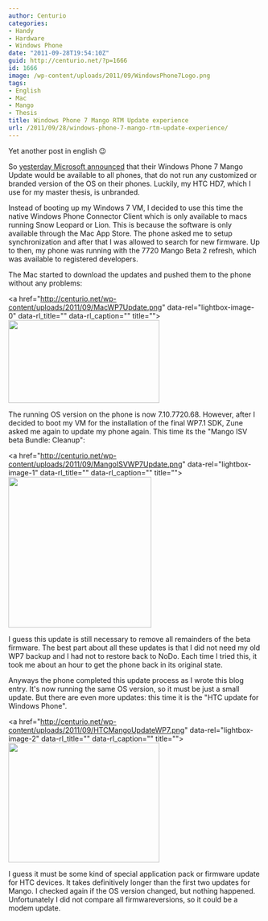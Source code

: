 ```yaml
---
author: Centurio
categories:
- Handy
- Hardware
- Windows Phone
date: "2011-09-28T19:54:10Z"
guid: http://centurio.net/?p=1666
id: 1666
image: /wp-content/uploads/2011/09/WindowsPhone7Logo.png
tags:
- English
- Mac
- Mango
- Thesis
title: Windows Phone 7 Mango RTM Update experience
url: /2011/09/28/windows-phone-7-mango-rtm-update-experience/
---
```

Yet another post in english 😉 

So [yesterday Microsoft announced](http://windowsteamblog.com/windows_phone/b/windowsphone/archive/2011/09/27/windows-phone-7-5-mango-update-begins.aspx) that their Windows Phone 7 Mango Update would be available to all phones, that do not run any customized or branded version of the OS on their phones. Luckily, my HTC HD7, which I use for my master thesis, is unbranded.

Instead of booting up my Windows 7 VM, I decided to use this time the native Windows Phone Connector Client which is only available to macs running Snow Leopard or Lion. This is because the software is only available through the Mac App Store. The phone asked me to setup synchronization and after that I was allowed to search for new firmware. Up to then, my phone was running with the 7720 Mango Beta 2 refresh, which was available to registered developers.  
<!--more-->

  
The Mac started to download the updates and pushed them to the phone without any problems:

<a href="http://centurio.net/wp-content/uploads/2011/09/MacWP7Update.png" data-rel="lightbox-image-0" data-rl\_title="" data-rl\_caption="" title=""><img loading="lazy" src="http://centurio.net/wp-content/uploads/2011/09/MacWP7Update-300x165.png" alt="" title="MacWP7Update" width="300" height="165" class="aligncenter size-medium wp-image-1667" srcset="https://centurio.net/wp-content/uploads/2011/09/MacWP7Update-300x165.png 300w, https://centurio.net/wp-content/uploads/2011/09/MacWP7Update.png 893w" sizes="(max-width: 300px) 100vw, 300px" /></a>

The running OS version on the phone is now 7.10.7720.68. However, after I decided to boot my VM for the installation of the final WP7.1 SDK, Zune asked me again to update my phone again. This time its the  "Mango ISV beta Bundle: Cleanup":

<a href="http://centurio.net/wp-content/uploads/2011/09/MangoISVWP7Update.png" data-rel="lightbox-image-1" data-rl\_title="" data-rl\_caption="" title=""><img loading="lazy" src="http://centurio.net/wp-content/uploads/2011/09/MangoISVWP7Update-284x300.png" alt="" title="MangoISVWP7Update" width="284" height="300" class="aligncenter size-medium wp-image-1668" srcset="https://centurio.net/wp-content/uploads/2011/09/MangoISVWP7Update-284x300.png 284w, https://centurio.net/wp-content/uploads/2011/09/MangoISVWP7Update-24x24.png 24w, https://centurio.net/wp-content/uploads/2011/09/MangoISVWP7Update.png 632w" sizes="(max-width: 284px) 100vw, 284px" /></a>

I guess this update is still necessary to remove all remainders of the beta firmware. The best part about all these updates is that I did not need my old WP7 backup and I had not to restore back to NoDo. Each time I tried this, it took me about an hour to get the phone back in its original state.

Anyways the phone completed this update process as I wrote this blog entry. It's now running the same OS version, so it must be just a small update. But there are even more updates: this time it is the  "HTC update for Windows Phone".

<a href="http://centurio.net/wp-content/uploads/2011/09/HTCMangoUpdateWP7.png" data-rel="lightbox-image-2" data-rl\_title="" data-rl\_caption="" title=""><img loading="lazy" src="http://centurio.net/wp-content/uploads/2011/09/HTCMangoUpdateWP7-300x238.png" alt="" title="HTCMangoUpdateWP7" width="300" height="238" class="aligncenter size-medium wp-image-1669" srcset="https://centurio.net/wp-content/uploads/2011/09/HTCMangoUpdateWP7-300x238.png 300w, https://centurio.net/wp-content/uploads/2011/09/HTCMangoUpdateWP7.png 628w" sizes="(max-width: 300px) 100vw, 300px" /></a>

I guess it must be some kind of special application pack or firmware update for HTC devices. It takes definitively longer than the first two updates for Mango. I checked again if the OS version changed, but nothing happened. Unfortunately I did not compare all firmwareversions, so it could be a modem update.